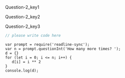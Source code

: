 Question-2_key1


Question-2_key2


Question-2_key3


```javascript
// please write code here
```

```solution
var prompt = require('readline-sync');
var n = prompt.questionInt('How many more times? ');
d = {}
for (let i = 0; i <= n; i++) {
   d[i] = i ** 2
}
console.log(d);
```